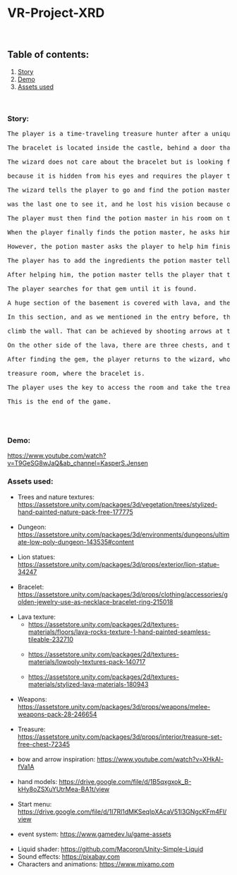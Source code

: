 # VR-Project-XRD

<br/>

## Table of contents:
1. [Story](#story)
2. [Demo](#demo)
3. [Assets used](#assets-used)

<br/>

### Story: <br/>
<pre>
The player is a time-traveling treasure hunter after a unique bracelet of great value. 
 
The bracelet is located inside the castle, behind a door that only the castle wizard has the key to.
 
The wizard does not care about the bracelet but is looking for a magical gem he lost and can't find 

because it is hidden from his eyes and requires the player to give it to him.
 
The wizard tells the player to go and find the potion master for information since the potion master 

was the last one to see it, and he lost his vision because of it. 
 
The player must then find the potion master in his room on the lower level. 
 
When the player finally finds the potion master, he asks him for information.
 
However, the potion master asks the player to help him finish his soup first.

The player has to add the ingredients the potion master tells him to add to the soup.

After helping him, the potion master tells the player that the gem is located somewhere in the castle. 
 
The player searches for that gem until it is found. 
 
A huge section of the basement is covered with lava, and the player has to find a creative way to cross it. 
 
In this section, and as we mentioned in the entry before, the player has to utilize his bow and arrows to 

climb the wall. That can be achieved by shooting arrows at the wall and using them to climb to the other side.

On the other side of the lava, there are three chests, and the gem is in one of them. 

After finding the gem, the player returns to the wizard, who manifests the key for the player in front of the

treasure room, where the bracelet is. 

The player uses the key to access the room and take the treasure. 

This is the end of the game.
 </pre>
<br/>


### Demo:
https://www.youtube.com/watch?v=T9GeSG8wJaQ&ab_channel=KasperS.Jensen

### Assets used: <br/>
* Trees and nature textures: https://assetstore.unity.com/packages/3d/vegetation/trees/stylized-hand-painted-nature-pack-free-177775 <br/> <br/>
* Dungeon: https://assetstore.unity.com/packages/3d/environments/dungeons/ultimate-low-poly-dungeon-143535#content <br/> <br/>
* Lion statues: https://assetstore.unity.com/packages/3d/props/exterior/lion-statue-34247 <br/> <br/>
* Bracelet: https://assetstore.unity.com/packages/3d/props/clothing/accessories/golden-jewelry-use-as-necklace-bracelet-ring-215018 <br/> <br/>
* Lava texture: <br/>
  * https://assetstore.unity.com/packages/2d/textures-materials/floors/lava-rocks-texture-1-hand-painted-seamless-tileable-232710 <br/> <br/>
  * https://assetstore.unity.com/packages/2d/textures-materials/lowpoly-textures-pack-140717 <br/> <br/>
  * https://assetstore.unity.com/packages/2d/textures-materials/stylized-lava-materials-180943 <br/> <br/>
* Weapons: https://assetstore.unity.com/packages/3d/props/weapons/melee-weapons-pack-28-246654 <br/> <br/>
* Treasure: https://assetstore.unity.com/packages/3d/props/interior/treasure-set-free-chest-72345 <br/> <br/>
* bow and arrow inspiration: https://www.youtube.com/watch?v=XHkAl-fVa1A <br/> <br/>
* hand models: https://drive.google.com/file/d/1B5qxgxok_B-kHy8oZSXuYUtrMea-BA1t/view <br/> <br/>
* Start menu: https://drive.google.com/file/d/1I7Rl1dMKSeqIpXAcaV51l3GNgcKFm4Fl/view <br/> <br/>
* event system: https://www.gamedev.lu/game-assets <br/> <br/>
* Liquid shader: https://github.com/Macoron/Unity-Simple-Liquid <br/>
* Sound effects: https://pixabay.com <br/>
* Characters and animations:
  https://www.mixamo.com

